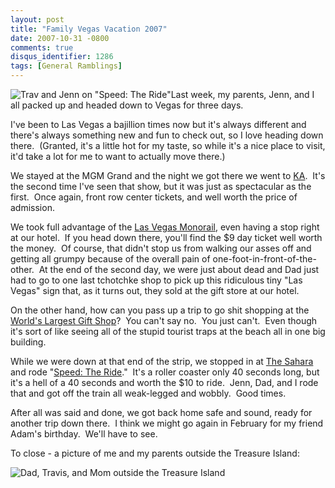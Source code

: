 ```yaml
---
layout: post
title: "Family Vegas Vacation 2007"
date: 2007-10-31 -0800
comments: true
disqus_identifier: 1286
tags: [General Ramblings]
---
```

![Trav and Jenn on "Speed: The
Ride"](https://hyqi8g.dm2301.livefilestore.com/y2p_v1S13A1pm8VByqY_Rqi_8Xeq0Ml4mhGwxacIcWziBEo0fzsGM_bbdwiq_36NHANLE8ngj5f8NiCnNzzY9dOXPV9A8oJsEV5_bnc3ENCYMU/20071030speedride.jpg?psid=1)Last
week, my parents, Jenn, and I all packed up and headed down to Vegas for
three days.

I've been to Las Vegas a bajillion times now but it's always different
and there's always something new and fun to check out, so I love heading
down there.  (Granted, it's a little hot for my taste, so while it's a
nice place to visit, it'd take a lot for me to want to actually move
there.)

We stayed at the MGM Grand and the night we got there we went to
[KA](http://www.cirquedusoleil.com/Cirquedusoleil/ka/).  It's the second
time I've seen that show, but it was just as spectacular as the first. 
Once again, front row center tickets, and well worth the price of
admission.

We took full advantage of the [Las Vegas
Monorail](http://www.lvmonorail.com/), even having a stop right at our
hotel.  If you head down there, you'll find the \$9 day ticket well
worth the money.  Of course, that didn't stop us from walking our asses
off and getting all grumpy because of the overall pain of
one-foot-in-front-of-the-other.  At the end of the second day, we were
just about dead and Dad just had to go to one last tchotchke shop to
pick up this ridiculous tiny "Las Vegas" sign that, as it turns out,
they sold at the gift store at our hotel.

On the other hand, how can you pass up a trip to go shit shopping at the
[World's Largest Gift Shop](http://www.worldslargestgiftshop.com)?  You
can't say no.  You just can't.  Even though it's sort of like seeing all
of the stupid tourist traps at the beach all in one big building.

While we were down at that end of the strip, we stopped in at [The
Sahara](http://www.saharavegas.com/) and rode "[Speed: The
Ride](http://www.nascarcafelasvegas.com/speed.php)."  It's a roller
coaster only 40 seconds long, but it's a hell of a 40 seconds and worth
the \$10 to ride.  Jenn, Dad, and I rode that and got off the train all
weak-legged and wobbly.  Good times.

After all was said and done, we got back home safe and sound, ready for
another trip down there.  I think we might go again in February for my
friend Adam's birthday.  We'll have to see.

To close - a picture of me and my parents outside the Treasure Island:

![Dad, Travis, and Mom outside the Treasure
Island](https://hyqi8g.dm2302.livefilestore.com/y2pe5n11m38XjBtE0yXBt6K6VvSH_18lW3FrwkN10PCAksX0jpLPgbIxt1sqG-3RwUw73_JXDhVZf8SiU1yXfxoEOllN34djiSKuVIJ3UDX6yM/20071030vegasfamily.jpg?psid=1)

